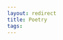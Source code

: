 ```yaml
---
layout: redirect
title: Poetry
tags: 
---
```


 <head>
    <meta http-equiv = "refresh" content = "0; url = https://www.bgigurtsis.com/poetry/" />
 </head>
